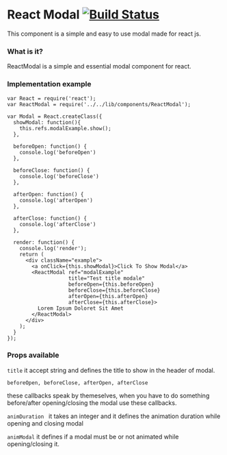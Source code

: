 # React Modal [![Build Status](https://travis-ci.org/scerelli/react-modal.svg?branch=master)](https://travis-ci.org/scerelli/react-modal)

This component is a simple and easy to use modal made for react js.

### What is it?
ReactModal is a simple and essential modal component for react.

### Implementation example
```
var React = require('react');
var ReactModal = require('../../lib/components/ReactModal');

var Modal = React.createClass({
  showModal: function(){
    this.refs.modalExample.show();
  },

  beforeOpen: function() {
    console.log('beforeOpen')
  },

  beforeClose: function() {
    console.log('beforeClose')
  },

  afterOpen: function() {
    console.log('afterOpen')
  },

  afterClose: function() {
    console.log('afterClose')
  },

  render: function() {
    console.log('render');
    return (
      <div className="example">
        <a onClick={this.showModal}>Click To Show Modal</a>
        <ReactModal ref="modalExample"
                    title="Test title modale"
                    beforeOpen={this.beforeOpen}
                    beforeClose={this.beforeClose}
                    afterOpen={this.afterOpen}
                    afterClose={this.afterClose}>
          Lorem Ipsum Doloret Sit Amet
        </ReactModal>
      </div>
    );
  }
});
```

### Props available

``` title ```
it accept string and defines the title to show in the header of modal.

```beforeOpen, beforeClose, afterOpen, afterClose ```

these callbacks speak by themeselves, when you have to do something before/after opening/closing the modal use these callbacks.

```animDuration ```
it takes an integer and it defines the animation duration while opening and closing modal

```animModal```
it defines if a modal must be or not animated while opening/closing it.
